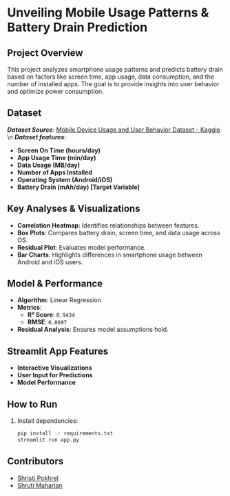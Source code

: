#  Unveiling Mobile Usage Patterns & Battery Drain Prediction  

##  Project Overview  
This project analyzes smartphone usage patterns and predicts battery drain based on factors like screen time, app usage, data consumption, and the number of installed apps. The goal is to provide insights into user behavior and optimize power consumption.  

## Dataset  
***Dataset Source***: [Mobile Device Usage and User Behavior Dataset - Kaggle](https://www.kaggle.com/datasets/valakhorasani/mobile-device-usage-and-user-behavior-dataset) \n
***Dataset features***:  

- **Screen On Time (hours/day)**  
- **App Usage Time (min/day)**  
- **Data Usage (MB/day)**  
- **Number of Apps Installed**  
- **Operating System (Android/iOS)**  
- **Battery Drain (mAh/day) [Target Variable]**  

##  Key Analyses & Visualizations  
- **Correlation Heatmap**: Identifies relationships between features.  
- **Box Plots**: Compares battery drain, screen time, and data usage across OS.  
- **Residual Plot**: Evaluates model performance.  
- **Bar Charts**: Highlights differences in smartphone usage between Android and iOS users.  

## Model & Performance  
- **Algorithm**: Linear Regression  
- **Metrics**:  
  -  **R² Score**: `0.9434`  
  -  **RMSE**: `0.0697`  
- **Residual Analysis**: Ensures model assumptions hold.  

##  Streamlit App Features  
-  **Interactive Visualizations**  
-  **User Input for Predictions**  
-  **Model Performance**  

##  How to Run  
1. Install dependencies:  
   ```bash
   pip install -r requirements.txt
   streamlit run app.py
 ## Contributors
  
- [Shristi Pokhrel](https://github.com/Shri-29)
- [Shruti Maharjan](https://github.com/shruti-1007)


